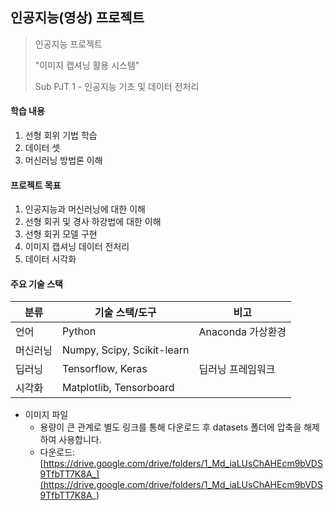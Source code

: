 ## 인공지능(영상) 프로젝트

>  인공지능 프로젝트
>
> "이미지 캡셔닝 활용 시스템"
>
> Sub PJT 1 - 인공지능 기초 및 데이터 전처리



#### 학습 내용

1. 선형 회위 기법 학습
2. 데이터 셋
3. 머신러닝 방법론 이해



#### 프로젝트 목표

1. 인공지능과 머신러닝에 대한 이해
2. 선형 회귀 및 경사 하강법에 대한 이해
3. 선형 회귀 모델 구현
4. 이미지 캡셔닝 데이터 전처리
5. 데이터 시각화



#### 주요 기술 스택

| 분류     | 기술 스택/도구             | 비고              |
| -------- | -------------------------- | ----------------- |
| 언어     | Python                     | Anaconda 가상환경 |
| 머신러닝 | Numpy, Scipy, Scikit-learn |                   |
| 딥러닝   | Tensorflow, Keras          | 딥러닝 프레임워크 |
| 시각화   | Matplotlib, Tensorboard    |                   |



  * 이미지 파일
    - 용량이 큰 관계로 별도 링크를 통해 다운로드 후 datasets 폴더에 압축을 해제하여 사용합니다.
    - 다운로드: [https://drive.google.com/drive/folders/1_Md_iaLUsChAHEcm9bVDS9TfbTT7K8A_](https://drive.google.com/drive/folders/1_Md_iaLUsChAHEcm9bVDS9TfbTT7K8A_)